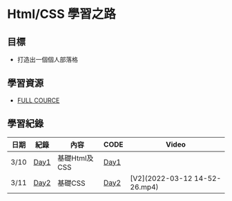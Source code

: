 # Html/CSS 學習之路

## 目標
* 打造出一個個人部落格

## 學習資源
* [FULL COURCE](https://www.youtube.com/watch?v=G3e-cpL7ofc&list=WL&index=3&t=4381s)

## 學習紀錄
|日期|紀錄|內容|CODE|Video|
|-|-|-|-|-|
|3/10|[Day1](Day1.md)|基礎Html及CSS|[Day1](Day1.html)||
|3/11|[Day2](Day2.md)|基礎CSS|[Day2](Day2.html)|[V2](2022-03-12 14-52-26.mp4)|
